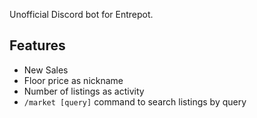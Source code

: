 Unofficial Discord bot for Entrepot.

## Features

- New Sales
- Floor price as nickname
- Number of listings as activity
- `/market [query]` command to search listings by query
